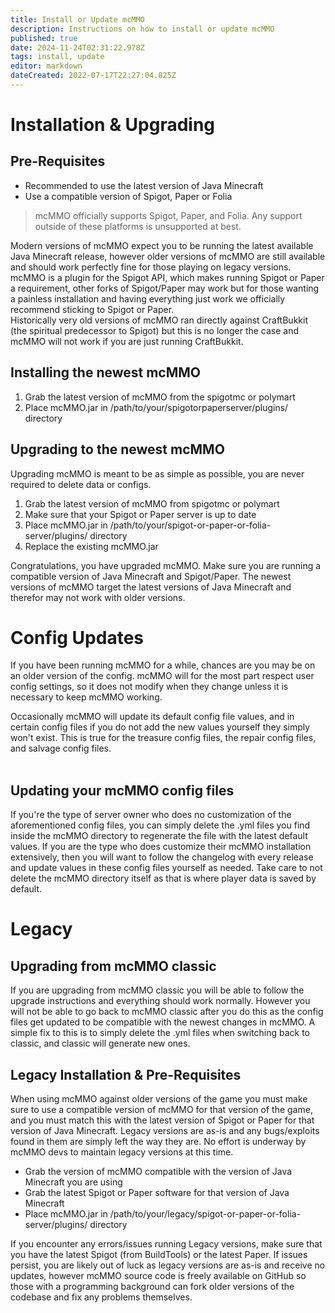 ```yaml
---
title: Install or Update mcMMO
description: Instructions on how to install or update mcMMO
published: true
date: 2024-11-24T02:31:22.978Z
tags: install, update
editor: markdown
dateCreated: 2022-07-17T22:27:04.825Z
---
```


# Installation & Upgrading

## Pre-Requisites

-   Recommended to use the latest version of Java Minecraft
-   Use a compatible version of Spigot, Paper or Folia

> mcMMO officially supports Spigot, Paper, and Folia. Any support outside of these platforms is unsupported at best.


Modern versions of mcMMO expect you to be running the latest available Java Minecraft release, however older versions of mcMMO are still available and should work perfectly fine for those playing on legacy versions.  
mcMMO is a plugin for the Spigot API, which makes running Spigot or Paper a requirement, other forks of Spigot/Paper may work but for those wanting a painless installation and having everything just work we officially recommend sticking to Spigot or Paper.  
Historically very old versions of mcMMO ran directly against CraftBukkit (the spiritual predecessor to Spigot) but this is no longer the case and mcMMO will not work if you are just running CraftBukkit.

## Installing the newest mcMMO

1.  Grab the latest version of mcMMO from the spigotmc or polymart
2.  Place mcMMO.jar in /path/to/your/spigotorpaperserver/plugins/ directory

## Upgrading to the newest mcMMO

Upgrading mcMMO is meant to be as simple as possible, you are never required to delete data or configs.

1.  Grab the latest version of mcMMO from spigotmc or polymart
2.  Make sure that your Spigot or Paper server is up to date
3.  Place mcMMO.jar in /path/to/your/spigot-or-paper-or-folia-server/plugins/ directory
4.  Replace the existing mcMMO.jar

Congratulations, you have upgraded mcMMO. Make sure you are running a compatible version of Java Minecraft and Spigot/Paper. The newest versions of mcMMO target the latest versions of Java Minecraft and therefor may not work with older versions.

# Config Updates

If you have been running mcMMO for a while, chances are you may be on an older version of the config. mcMMO will for the most part respect user config settings, so it does not modify when they change unless it is necessary to keep mcMMO working.

Occasionally mcMMO will update its default config file values, and in certain config files if you do not add the new values yourself they simply won't exist. This is true for the treasure config files, the repair config files, and salvage config files.  
 

## Updating your mcMMO config files

If you're the type of server owner who does no customization of the aforementioned config files, you can simply delete the .yml files you find inside the mcMMO directory to regenerate the file with the latest default values. If you are the type who does customize their mcMMO installation extensively, then you will want to follow the changelog with every release and update values in these config files yourself as needed. Take care to not delete the mcMMO directory itself as that is where player data is saved by default. 

# Legacy

## Upgrading from mcMMO classic

If you are upgrading from mcMMO classic you will be able to follow the upgrade instructions and everything should work normally. However you will not be able to go back to mcMMO classic after you do this as the config files get updated to be compatible with the newest changes in mcMMO. A simple fix to this is to simply delete the .yml files when switching back to classic, and classic will generate new ones.

## Legacy Installation & Pre-Requisites

When using mcMMO against older versions of the game you must make sure to use a compatible version of mcMMO for that version of the game, and you must match this with the latest version of Spigot or Paper for that version of Java Minecraft. Legacy versions are as-is and any bugs/exploits found in them are simply left the way they are. No effort is underway by mcMMO devs to maintain legacy versions at this time.

-   Grab the version of mcMMO compatible with the version of Java Minecraft you are using
-   Grab the latest Spigot or Paper software for that version of Java Minecraft
-   Place mcMMO.jar in /path/to/your/legacy/spigot-or-paper-or-folia-server/plugins/ directory

If you encounter any errors/issues running Legacy versions, make sure that you have the latest Spigot (from BuildTools) or the latest Paper. If issues persist, you are likely out of luck as legacy versions are as-is and receive no updates, however mcMMO source code is freely available on GitHub so those with a programming background can fork older versions of the codebase and fix any problems themselves.